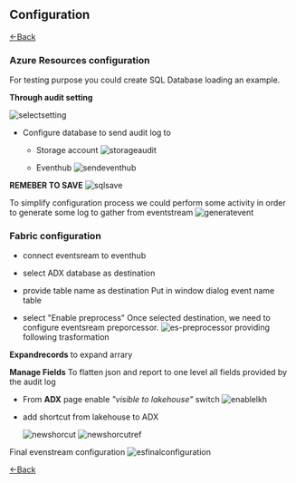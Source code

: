## Configuration
[<-Back](./Readme.md)


### Azure Resources configuration
For testing purpose you could create SQL Database loading an  example.

**Through audit setting**

![selectsetting](./images/selectauditing.png)

- Configure database to send audit log to 
  - Storage account
![storageaudit](./images/storageaudit.png)

  - Eventhub
![sendeventhub](./images/sqloneh.png)

**REMEBER TO SAVE**
![sqlsave](./images/sql-saveaudit.png)


To simplify configuration process we could  perform some activity in order to generate some log to gather from eventstream
![generatevent](./images/generateevents.png)



### **Fabric configuration**

- connect eventsream to eventhub
  
- select ADX database as destination 
  
- provide table name as destination
Put in window dialog event name table

- select "Enable preprocess"
Once selected destination, we need to configure eventsream preporcessor.
![es-preprocessor](./images/es-preprocessor.png)
 providing following trasformation

 **Expandrecords** to expand arrary 

 **Manage Fields**  To flatten json and report to one level all fields provided by the audit log
 


- From **ADX** page enable *"visible to lakehouse"* switch
  ![enablelkh](./images/kql-enablelkh.png)

- add shortcut from lakehouse to ADX
  
  ![newshorcut](./images/lkh-newshortcut.png)
  ![newshorcutref](./images/lkh-referenceshortcut.png)


Final evenstream configuration
![esfinalconfiguration](./images/es-finalconfiguration.png)

[<-Back](./Readme.md)
